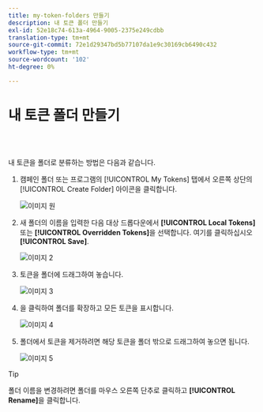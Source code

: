 ```yaml
---
title: my-token-folders 만들기
description: 내 토큰 폴더 만들기
exl-id: 52e18c74-613a-4964-9005-2375e249cdbb
translation-type: tm+mt
source-git-commit: 72e1d29347bd5b77107da1e9c30169cb6490c432
workflow-type: tm+mt
source-wordcount: '102'
ht-degree: 0%

---
```


# 내 토큰 폴더 만들기

<br> 

내 토큰을 폴더로 분류하는 방법은 다음과 같습니다.

1. 캠페인 폴더 또는 프로그램의 [!UICONTROL My Tokens] 탭에서 오른쪽 상단의 [!UICONTROL Create Folder] 아이콘을 클릭합니다.

   ![이미지 원](/help/sky/assets/my-tokens/create-my-token-folders/create-my-token-folders-1.png)

1. 새 폴더의 이름을 입력한 다음 대상 드롭다운에서 **[!UICONTROL Local Tokens]** 또는 **[!UICONTROL Overridden Tokens]**&#x200B;을 선택합니다. 여기를 클릭하십시오 **[!UICONTROL Save]**.

   ![이미지 2](/help/sky/assets/my-tokens/create-my-token-folders/create-my-token-folders-2.png)

1. 토큰을 폴더에 드래그하여 놓습니다.

   ![이미지 3](/help/sky/assets/my-tokens/create-my-token-folders/create-my-token-folders-3.png)

1. 을 클릭하여 폴더를 확장하고 모든 토큰을 표시합니다.

   ![이미지 4](/help/sky/assets/my-tokens/create-my-token-folders/create-my-token-folders-4.png)

1. 폴더에서 토큰을 제거하려면 해당 토큰을 폴더 밖으로 드래그하여 놓으면 됩니다.

   ![이미지 5](/help/sky/assets/my-tokens/create-my-token-folders/create-my-token-folders-5.png)

>[!TIP]
>
>폴더 이름을 변경하려면 폴더를 마우스 오른쪽 단추로 클릭하고 **[!UICONTROL Rename]**&#x200B;을 클릭합니다.
